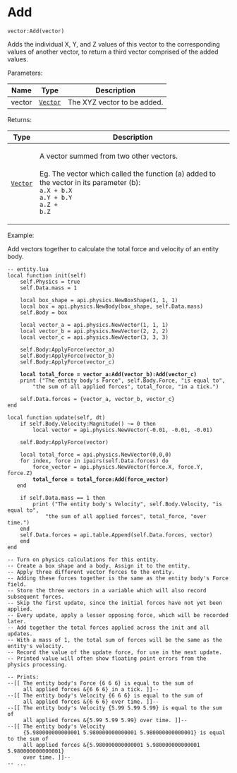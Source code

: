 # Add

`vector:Add(vector)`

Adds the individual X, Y, and Z values of this vector to the corresponding values of another vector, to return a third vector comprised of the added values.



Parameters:

| Name   | Type            | Description                 |
| ------ | --------------- | --------------------------- |
| vector | [`Vector`](../) | The XYZ vector to be added. |

Returns:

| Type            | Description                                                                                                                                                                                                                 |
| --------------- | --------------------------------------------------------------------------------------------------------------------------------------------------------------------------------------------------------------------------- |
| [`Vector`](../) | <p>A vector summed from two other vectors. <br><br>Eg. The vector which called the function (a) added to the vector in its parameter (b):<br><code>a.X + b.X</code><br><code>a.Y + b.Y</code><br><code>a.Z + b.Z</code></p> |



Example:

Add vectors together to calculate the total force and velocity of an entity body.

<pre class="language-lua"><code class="lang-lua">-- entity.lua
local function init(self)
    self.Physics = true
    self.Data.mass = 1

    local box_shape = api.physics.NewBoxShape(1, 1, 1) 
    local box = api.physics.NewBody(box_shape, self.Data.mass)   
    self.Body = box
    
    local vector_a = api.physics.NewVector(1, 1, 1)
    local vector_b = api.physics.NewVector(2, 2, 2)
    local vector_c = api.physics.NewVector(3, 3, 3)
    
    self.Body:ApplyForce(vector_a)
    self.Body:ApplyForce(vector_b)
    self.Body:ApplyForce(vector_c)
    
<strong>    local total_force = vector_a:Add(vector_b):Add(vector_c)
</strong>    print ("The entity body's Force", self.Body.Force, "is equal to",
	    "the sum of all applied forces", total_force, "in a tick.")

    self.Data.forces = {vector_a, vector_b, vector_c}
end

local function update(self, dt)
    if self.Body.Velocity:Magnitude() ~= 0 then
        local vector = api.physics.NewVector(-0.01, -0.01, -0.01)

	self.Body:ApplyForce(vector)

	local total_force = api.physics.NewVector(0,0,0)
	for index, force in ipairs(self.Data.forces) do
	    force_vector = api.physics.NewVector(force.X, force.Y, force.Z)
<strong>	    total_force = total_force:Add(force_vector)
</strong>	end
	
	if self.Data.mass == 1 then
	    print ("The entity body's Velocity", self.Body.Velocity, "is equal to",
		    "the sum of all applied forces", total_force, "over time.")
	end
	self.Data.forces = api.table.Append(self.Data.forces, vector)
    end
end 

-- Turn on physics calculations for this entity.
-- Create a box shape and a body. Assign it to the entity.
-- Apply three different vector forces to the entity.
-- Adding these forces together is the same as the entity body's Force field.
-- Store the three vectors in a variable which will also record subsequent forces.
-- Skip the first update, since the initial forces have not yet been applied.
-- Every update, apply a lesser opposing force, which will be recorded later.
-- Add together the total forces applied across the init and all updates.
-- With a mass of 1, the total sum of forces will be the same as the entity's velocity.
-- Record the value of the update force, for use in the next update.
-- Printed value will often show floating point errors from the physics processing.

-- Prints:
--[[ The entity body's Force {6 6 6} is equal to the sum of 
     all applied forces &#x26;{6 6 6} in a tick. ]]--
--[[ The entity body's Velocity {6 6 6} is equal to the sum of 
     all applied forces &#x26;{6 6 6} over time. ]]--
--[[ The entity body's Velocity {5.99 5.99 5.99} is equal to the sum of 
     all applied forces &#x26;{5.99 5.99 5.99} over time. ]]--
--[[ The entity body's Velocity 
     {5.980000000000001 5.980000000000001 5.980000000000001} is equal to the sum of 
     all applied forces &#x26;{5.980000000000001 5.980000000000001 5.980000000000001} 
     over time. ]]--
-- ...
</code></pre>
